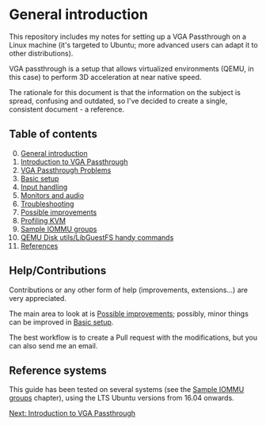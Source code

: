# General introduction

This repository includes my notes for setting up a VGA Passthrough on a Linux machine (it's targeted to Ubuntu; more advanced users can adapt it to other distributions).

VGA passthrough is a setup that allows virtualized environments (QEMU, in this case) to perform 3D acceleration at near native speed.

The rationale for this document is that the information on the subject is spread, confusing and outdated, so I've decided to create a single, consistent document - a reference.

## Table of contents

0. [General introduction](README.md)
1. [Introduction to VGA Passthrough](1_INTRODUCTION_TO_VGA_PASSTHROUGH.md)
2. [VGA Passthrough Problems](2_VGA_PASSTHROUGH_PROBLEMS.md)
3. [Basic setup](3_BASIC_SETUP.md)
4. [Input handling](4_INPUT_HANDLING.md)
5. [Monitors and audio](5_MONITORS_AND_AUDIO.md)
6. [Troubleshooting](6_TROUBLESHOOTING.md)
7. [Possible improvements](7_POSSIBLE_IMPROVEMENTS.md)
8. [Profiling KVM](8_PROFILING_KVM.md)
9. [Sample IOMMU groups](9_SAMPLE_IOMMU_GROUPS.md)
10. [QEMU Disk utils/LibGuestFS handy commands](10_USEFUL_TOOLS.md)
11. [References](11_REFERENCES.md)

## Help/Contributions

Contributions or any other form of help (improvements, extensions...) are very appreciated.

The main area to look at is [Possible improvements](6_POSSIBLE_IMPROVEMENTS.md); possibly, minor things can be improved in [Basic setup](3_BASIC_SETUP.md).

The best workflow is to create a Pull request with the modifications, but you can also send me an email.

## Reference systems

This guide has been tested on several systems (see the [Sample IOMMU groups](9_SAMPLE_IOMMU_GROUPS.md) chapter), using the LTS Ubuntu versions from 16.04 onwards.

[Next: Introduction to VGA Passthrough](1_INTRODUCTION_TO_VGA_PASSTHROUGH.md)
